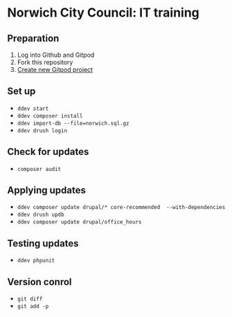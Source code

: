 # Norwich City Council: IT training

## Preparation

1. Log into Github and Gitpod
1. Fork this repository
1. [Create new Gitpod project](https://gitpod.io/new)

## Set up

* `ddev start`
* `ddev composer install`
* `ddev import-db --file=norwich.sql.gz`
* `ddev drush login`

## Check for updates

* `composer audit`

## Applying updates

* `ddev composer update drupal/* core-recommended  --with-dependencies`
* `ddev drush updb`
* `ddev composer update drupal/office_hours`

## Testing updates

* `ddev phpunit`

## Version conrol

* `git diff`
* `git add -p`